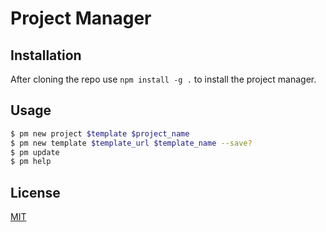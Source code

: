 # Project Manager

## Installation

After cloning the repo use `npm install -g .` to install the project manager.
## Usage

```bash
$ pm new project $template $project_name
$ pm new template $template_url $template_name --save?
$ pm update
$ pm help

```
## License
[MIT](https://github.com/Ruivalim/project-manager/blob/master/LICENSE)

